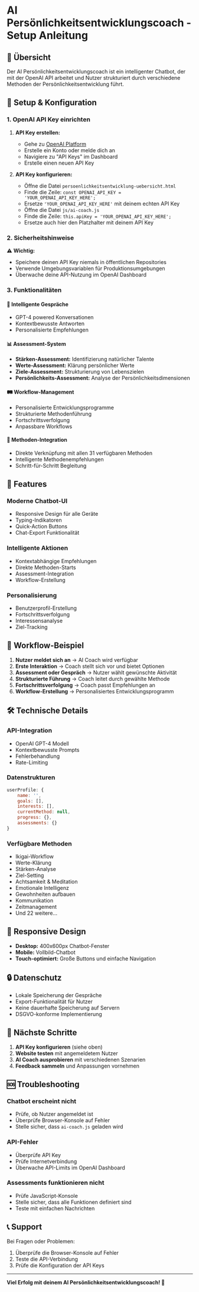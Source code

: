 # AI Persönlichkeitsentwicklungscoach - Setup Anleitung

## 🚀 Übersicht

Der AI Persönlichkeitsentwicklungscoach ist ein intelligenter Chatbot, der mit der OpenAI API arbeitet und Nutzer strukturiert durch verschiedene Methoden der Persönlichkeitsentwicklung führt.

## 🔧 Setup & Konfiguration

### 1. OpenAI API Key einrichten

1. **API Key erstellen:**
   - Gehe zu [OpenAI Platform](https://platform.openai.com/)
   - Erstelle ein Konto oder melde dich an
   - Navigiere zu "API Keys" im Dashboard
   - Erstelle einen neuen API Key

2. **API Key konfigurieren:**
   - Öffne die Datei `persoenlichkeitsentwicklung-uebersicht.html`
   - Finde die Zeile: `const OPENAI_API_KEY = 'YOUR_OPENAI_API_KEY_HERE';`
   - Ersetze `'YOUR_OPENAI_API_KEY_HERE'` mit deinem echten API Key
   - Öffne die Datei `js/ai-coach.js`
   - Finde die Zeile: `this.apiKey = 'YOUR_OPENAI_API_KEY_HERE';`
   - Ersetze auch hier den Platzhalter mit deinem API Key

### 2. Sicherheitshinweise

⚠️ **Wichtig:** 
- Speichere deinen API Key niemals in öffentlichen Repositories
- Verwende Umgebungsvariablen für Produktionsumgebungen
- Überwache deine API-Nutzung im OpenAI Dashboard

### 3. Funktionalitäten

#### 🤖 **Intelligente Gespräche**
- GPT-4 powered Konversationen
- Kontextbewusste Antworten
- Personalisierte Empfehlungen

#### 📊 **Assessment-System**
- **Stärken-Assessment:** Identifizierung natürlicher Talente
- **Werte-Assessment:** Klärung persönlicher Werte
- **Ziele-Assessment:** Strukturierung von Lebenszielen
- **Persönlichkeits-Assessment:** Analyse der Persönlichkeitsdimensionen

#### 🛤️ **Workflow-Management**
- Personalisierte Entwicklungsprogramme
- Strukturierte Methodenführung
- Fortschrittsverfolgung
- Anpassbare Workflows

#### 🎯 **Methoden-Integration**
- Direkte Verknüpfung mit allen 31 verfügbaren Methoden
- Intelligente Methodenempfehlungen
- Schritt-für-Schritt Begleitung

## 🎨 Features

### **Moderne Chatbot-UI**
- Responsive Design für alle Geräte
- Typing-Indikatoren
- Quick-Action Buttons
- Chat-Export Funktionalität

### **Intelligente Aktionen**
- Kontextabhängige Empfehlungen
- Direkte Methoden-Starts
- Assessment-Integration
- Workflow-Erstellung

### **Personalisierung**
- Benutzerprofil-Erstellung
- Fortschrittsverfolgung
- Interessensanalyse
- Ziel-Tracking

## 🔄 Workflow-Beispiel

1. **Nutzer meldet sich an** → AI Coach wird verfügbar
2. **Erste Interaktion** → Coach stellt sich vor und bietet Optionen
3. **Assessment oder Gespräch** → Nutzer wählt gewünschte Aktivität
4. **Strukturierte Führung** → Coach leitet durch gewählte Methode
5. **Fortschrittsverfolgung** → Coach passt Empfehlungen an
6. **Workflow-Erstellung** → Personalisiertes Entwicklungsprogramm

## 🛠️ Technische Details

### **API-Integration**
- OpenAI GPT-4 Modell
- Kontextbewusste Prompts
- Fehlerbehandlung
- Rate-Limiting

### **Datenstrukturen**
```javascript
userProfile: {
    name: '',
    goals: [],
    interests: [],
    currentMethod: null,
    progress: {},
    assessments: {}
}
```

### **Verfügbare Methoden**
- Ikigai-Workflow
- Werte-Klärung
- Stärken-Analyse
- Ziel-Setting
- Achtsamkeit & Meditation
- Emotionale Intelligenz
- Gewohnheiten aufbauen
- Kommunikation
- Zeitmanagement
- Und 22 weitere...

## 📱 Responsive Design

- **Desktop:** 400x600px Chatbot-Fenster
- **Mobile:** Vollbild-Chatbot
- **Touch-optimiert:** Große Buttons und einfache Navigation

## 🔒 Datenschutz

- Lokale Speicherung der Gespräche
- Export-Funktionalität für Nutzer
- Keine dauerhafte Speicherung auf Servern
- DSGVO-konforme Implementierung

## 🚀 Nächste Schritte

1. **API Key konfigurieren** (siehe oben)
2. **Website testen** mit angemeldetem Nutzer
3. **AI Coach ausprobieren** mit verschiedenen Szenarien
4. **Feedback sammeln** und Anpassungen vornehmen

## 🆘 Troubleshooting

### **Chatbot erscheint nicht**
- Prüfe, ob Nutzer angemeldet ist
- Überprüfe Browser-Konsole auf Fehler
- Stelle sicher, dass `ai-coach.js` geladen wird

### **API-Fehler**
- Überprüfe API Key
- Prüfe Internetverbindung
- Überwache API-Limits im OpenAI Dashboard

### **Assessments funktionieren nicht**
- Prüfe JavaScript-Konsole
- Stelle sicher, dass alle Funktionen definiert sind
- Teste mit einfachen Nachrichten

## 📞 Support

Bei Fragen oder Problemen:
1. Überprüfe die Browser-Konsole auf Fehler
2. Teste die API-Verbindung
3. Prüfe die Konfiguration der API Keys

---

**Viel Erfolg mit deinem AI Persönlichkeitsentwicklungscoach! 🎯**
